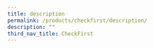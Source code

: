 ```yaml
---
title: description
permalink: /products/checkfirst/description/
description: ""
third_nav_title: CheckFirst
---
```









